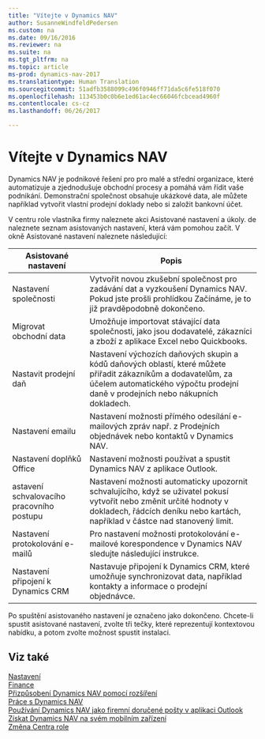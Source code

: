 ```yaml
---
title: "Vítejte v Dynamics NAV"
author: SusanneWindfeldPedersen
ms.custom: na
ms.date: 09/16/2016
ms.reviewer: na
ms.suite: na
ms.tgt_pltfrm: na
ms.topic: article
ms-prod: dynamics-nav-2017
ms.translationtype: Human Translation
ms.sourcegitcommit: 51adfb3588099c496f0946ff71da5c6fe518f070
ms.openlocfilehash: 113453b0c0b6e1ed61ac4ec66046fcbcead4960f
ms.contentlocale: cs-cz
ms.lasthandoff: 06/26/2017

---
```


# Vítejte v Dynamics NAV
<a id="welcome-to-dynamics-nav" class="xliff"></a>

Dynamics NAV je podnikové řešení pro pro malé a střední organizace, které automatizuje a zjednodušuje obchodní procesy a pomáhá vám řídit vaše podnikání. Demonstrační společnost obsahuje ukázkové data, ale můžete například vytvořit vlastní prodejní doklady nebo si založit bankovní účet.  

V centru role vlastníka firmy naleznete akci Asistované nastavení a úkoly. de naleznete seznam asistovaných nastavení, která vám pomohou začít. V okně Asistované nastavení naleznete následující:

|Asistované nastavení           |Popis                                                                                      |
|-------------------------|-------------------------------------------------------------------------------------------------|
|Nastavení společnosti           |Vytvořit novou zkušební společnost pro zadávání dat a vyzkoušení Dynamics NAV. Pokud jste prošli prohlídkou Začínáme, je to již pravděpodobně dokončeno. |
|Migrovat obchodní data    |Umožňuje importovat stávající data společnosti, jako jsou dodavatelé, zákazníci a zboží z aplikace Excel nebo Quickbooks.|
|Nastavit prodejní daň         |Nastavení výchozích daňových skupin a kódů daňových oblastí, které můžete přiřadit zákazníkům a dodavatelům, za účelem automatického výpočtu prodejní daně v prodejních nebo nákupních dokladech.|
|Nastavení emailu             |Nastavení možnosti přímého odesílání e-mailových zpráv např. z Prodejních objednávek nebo kontaktů v Dynamics NAV.|
|Nastavení doplňků Office    |Nastavení možnosti používat a spustit Dynamics NAV z aplikace Outlook.|
|astavení schvalovacího pracovního postupu|Nastavení možnosti automaticky upozornit schvalujícího, když se uživatel pokusí vytvořit nebo změnit určité hodnoty v dokladech, řádcích deníku nebo kartách, například v částce nad stanovený limit.|
|Nastavení protokolování e-mailů     |Pro nastavení možnosti protokolování e-mailové korespondence v Dynamics NAV sledujte následující instrukce.|
|Nastavení připojení k Dynamics CRM|Nastavuje připojení k Dynamics CRM, které umožňuje synchronizovat data, například kontakty a informace o prodejní objednávce.|

Po spuštění asistovaného nastavení je označeno jako dokončeno. Chcete-li spustit asistované nastavení, zvolte tři tečky, které reprezentují kontextovou nabídku, a potom zvolte možnost spustit instalaci.


## Viz také
<a id="see-also" class="xliff"></a>
[Nastavení](setup.md)  
[Finance](finance-setup.md)  
[Přizpůsobení Dynamics NAV pomocí rozšíření](ui-extensions.md)  
[Práce s Dynamics NAV](ui-work-product.md)  
[Používání Dynamics NAV jako firemní doručené pošty v aplikaci Outlook](across-outlook.md)  
[Získat Dynamics NAV na svém mobilním zařízení](install-mobile-app.md)  
[Změna Centra role](ui-change-role.md)  

